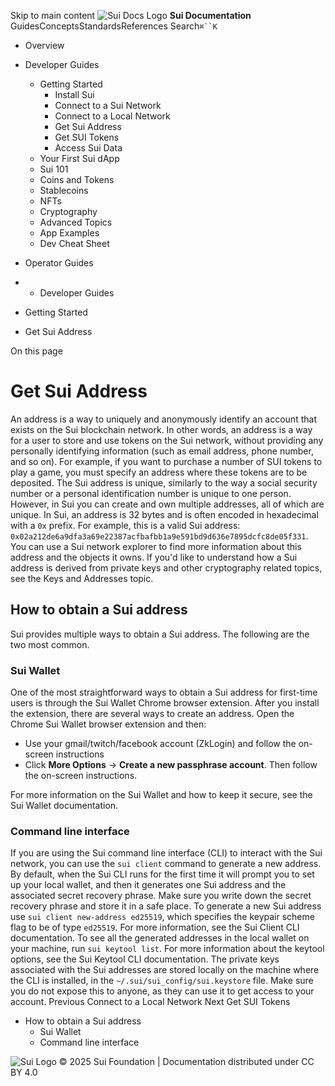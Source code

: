 Skip to main content
![Sui Docs Logo](https://docs.sui.io/img/sui-logo.svg)
**Sui Documentation**
GuidesConceptsStandardsReferences
Search`⌘``K`
  * Overview
  * Developer Guides
    * Getting Started
      * Install Sui
      * Connect to a Sui Network
      * Connect to a Local Network
      * Get Sui Address
      * Get SUI Tokens
      * Access Sui Data
    * Your First Sui dApp
    * Sui 101
    * Coins and Tokens
    * Stablecoins
    * NFTs
    * Cryptography
    * Advanced Topics
    * App Examples
    * Dev Cheat Sheet
  * Operator Guides


  *   * Developer Guides
  * Getting Started
  * Get Sui Address


On this page
# Get Sui Address
An address is a way to uniquely and anonymously identify an account that exists on the Sui blockchain network. In other words, an address is a way for a user to store and use tokens on the Sui network, without providing any personally identifying information (such as email address, phone number, and so on). For example, if you want to purchase a number of SUI tokens to play a game, you must specify an address where these tokens are to be deposited.
The Sui address is unique, similarly to the way a social security number or a personal identification number is unique to one person. However, in Sui you can create and own multiple addresses, all of which are unique.
In Sui, an address is 32 bytes and is often encoded in hexadecimal with a `0x` prefix. For example, this is a valid Sui address: `0x02a212de6a9dfa3a69e22387acfbafbb1a9e591bd9d636e7895dcfc8de05f331`. You can use a Sui network explorer to find more information about this address and the objects it owns.
If you'd like to understand how a Sui address is derived from private keys and other cryptography related topics, see the Keys and Addresses topic.
## How to obtain a Sui address​
Sui provides multiple ways to obtain a Sui address. The following are the two most common.
### Sui Wallet​
One of the most straightforward ways to obtain a Sui address for first-time users is through the Sui Wallet Chrome browser extension. After you install the extension, there are several ways to create an address.
Open the Chrome Sui Wallet browser extension and then:
  * Use your gmail/twitch/facebook account (ZkLogin) and follow the on-screen instructions
  * Click **More Options** → **Create a new passphrase account**. Then follow the on-screen instructions.


For more information on the Sui Wallet and how to keep it secure, see the Sui Wallet documentation.
### Command line interface​
If you are using the Sui command line interface (CLI) to interact with the Sui network, you can use the `sui client` command to generate a new address. By default, when the Sui CLI runs for the first time it will prompt you to set up your local wallet, and then it generates one Sui address and the associated secret recovery phrase. Make sure you write down the secret recovery phrase and store it in a safe place.
To generate a new Sui address use `sui client new-address ed25519`, which specifies the keypair scheme flag to be of type `ed25519`.
For more information, see the Sui Client CLI documentation.
To see all the generated addresses in the local wallet on your machine, run `sui keytool list`. For more information about the keytool options, see the Sui Keytool CLI documentation.
The private keys associated with the Sui addresses are stored locally on the machine where the CLI is installed, in the `~/.sui/sui_config/sui.keystore` file. Make sure you do not expose this to anyone, as they can use it to get access to your account.
Previous
Connect to a Local Network
Next
Get SUI Tokens
  * How to obtain a Sui address
    * Sui Wallet
    * Command line interface


![Sui Logo](https://docs.sui.io/img/sui-logo-footer.svg)
© 2025 Sui Foundation | Documentation distributed under CC BY 4.0
